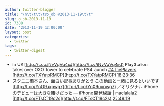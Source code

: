 ```yaml
---
author: twitter-blogger
title: "\n\t\t\t\t@o_ob @2013-11-19\t\t"
slug: o_ob-2013-11-19
id: 7388
date: '2013-11-19 12:00:00'
layout: post
categories:
  - twitter
tags:
  - twitter-digest
---
```


*   in UK [http://t.co/jNvVqVq4sd](http://t.co/jNvVqVq4sd) PlayStation takes over OXO Tower to celebrate PS4 launch [#4ThePlayers](http://search.twitter.com/search?q=%234ThePlayers) [http://t.co/TXYatpRMCP](http://t.co/TXYatpRMCP) [18:23:36](http://twitter.com/o_ob/statuses/402728857083453440)
*   スクエニ橋本さん、面白い記事ありがとう この動画と一緒に見るといいです [http://t.co/YnO9uxpwg7](http://t.co/YnO9uxpwg7) ／オリジナル iPhone のデビューは大きな賭けだった — iPhone 開発秘話 | maclalala2 [http://t.co/FTsCT19c2s](http://t.co/FTsCT19c2s) [22:49:19](http://twitter.com/o_ob/statuses/402795725089955840)